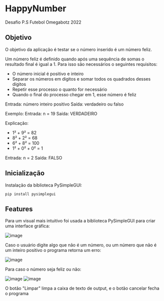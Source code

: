 # HappyNumber
Desafio P.S Futebol Omegabotz 2022

## Objetivo
O objetivo da aplicação é testar se o número inserido é um número feliz. 

Um número feliz é definido quando após uma sequência de somas o resultado final é igual a 1. Para isso são necessários o seguintes requisitos:

- O número inicial é positivo e inteiro
- Separar os números em digitos e somar todos os quadrados desses dígitos
- Repetir esse processo o quanto for necessário
- Quando o final do processo chegar em 1, esse número é feliz

Entrada: número inteiro positivo
Saída: verdadeiro ou falso

Exemplo:
Entrada: n = 19
Saída: VERDADEIRO

Explicação:
- 1² + 9² = 82
- 8² + 2² = 68
- 6² + 8² = 100
- 1² + 0² + 0² = 1


Entrada: n = 2
Saída: FALSO

## Inicialização 
Instalação da biblioteca PySimpleGUI:
```
pip install pysimplegui
```

## Features
Para um visual mais intuitivo foi usada a biblioteca PySimpleGUI para criar uma interface gráfica:

![image](https://user-images.githubusercontent.com/63511690/157034079-f26b864d-9f50-4da2-a7eb-94699655a312.png)

Caso o usuário digite algo que não é um número, ou um número que não é um inteiro positivo o programa retorna um erro:

![image](https://user-images.githubusercontent.com/63511690/157034287-c1e0224e-40bd-4420-9f27-f4436554c361.png)

Para caso o número seja feliz ou não: 

![image](https://user-images.githubusercontent.com/63511690/157034471-2b0c937f-21a8-4201-ad5b-45221cfb4e39.png)
![image](https://user-images.githubusercontent.com/63511690/157034552-8abb28ea-86cb-42fb-acfc-8e1aa7385429.png)

O botão "Limpar" limpa a caixa de texto de output, e o botão cancelar fecha o programa


